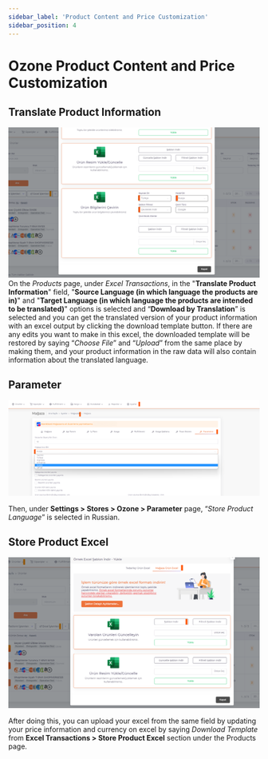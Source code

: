 ```yaml
---
sidebar_label: 'Product Content and Price Customization'
sidebar_position: 4
---
```


# Ozone Product Content and Price Customization

## Translate Product Information

![OzonProductPrice](../ozon/img/OzonProductPrice.png)
On the *Products* page, under *Excel Transactions*, in the "**Translate Product Information**" field, "**Source Language (in which language the products are in)**" and "**Target Language (in which language the products are intended to be translated)**" options is selected and “**Download by Translation**” is selected and you can get the translated version of your product information with an excel output by clicking the download template button. If there are any edits you want to make in this excel, the downloaded template will be restored by saying “*Choose File*” and “*Upload*” from the same place by making them, and your product information in the raw data will also contain information about the translated language.

## Parameter

![OzonProductPriceParametre](../ozon/img/OzonProductPriceParametre.png)

Then, under **Settings > Stores > Ozone > Parameter** page, “*Store Product Language*” is selected in Russian.

## Store Product Excel

![OzonProductPriceParametreShop](../ozon/img/OzonProductPriceParametreShop.png)

After doing this, you can upload your excel from the same field by updating your price information and currency on excel by saying *Download Template* from **Excel Transactions > Store Product Excel** section under the Products page.